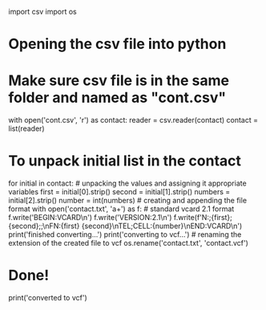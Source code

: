 import csv 
import os
# Opening the csv file into python
# Make sure csv file is in the same folder and named as "cont.csv"
with open('cont.csv', 'r') as contact:
    reader = csv.reader(contact)
    contact = list(reader)
# To unpack initial list in the contact
for initial in contact:
    # unpacking the values and assigning it appropriate variables
    first = initial[0].strip()
    second = initial[1].strip()
    numbers = initial[2].strip()
    number = int(numbers)
    # creating and appending the file format
    with open('contact.txt', 'a+') as f:
        # standard vcard 2.1 format
        f.write('BEGIN:VCARD\n')
        f.write('VERSION:2.1\n')
        f.write(f'N:;{first}; {second};;\nFN:{first} {second}\nTEL;CELL:{number}\nEND:VCARD\n')
        print('finished converting...')
        print('converting to vcf...')
        # renaming the extension of the created file to vcf
os.rename('contact.txt', 'contact.vcf')
# Done!
print('converted to vcf')
